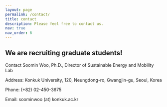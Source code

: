 ```yaml
---
layout: page
permalink: /contact/
title: contact
description: Please feel free to contact us.
nav: true
nav_order: 6
---
```

## We are recruiting graduate students!


Contact Soomin Woo, Ph.D., Director of Sustainable Energy and Mobility Lab

Address: Konkuk University, 120, Neungdong-ro, Gwangjin-gu, Seoul, Korea 

Phone: (+82) 02-450-3675

Email: soominwoo (at) konkuk.ac.kr
 
